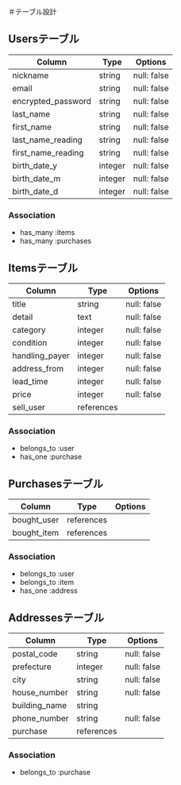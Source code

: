 ＃テーブル設計

## Usersテーブル

| Column             | Type    | Options     |
| ------------------ | ------- | ----------- |
| nickname           | string  | null: false |
| email              | string  | null: false |
| encrypted_password | string  | null: false |
| last_name          | string  | null: false |
| first_name         | string  | null: false |
| last_name_reading  | string  | null: false |
| first_name_reading | string  | null: false |
| birth_date_y       | integer | null: false |
| birth_date_m       | integer | null: false |
| birth_date_d       | integer | null: false |

### Association

- has_many :items
- has_many :purchases

## Itemsテーブル

| Column         | Type       | Options     |
| -------------- | ---------- | ----------- |
| title          | string     | null: false |
| detail         | text       | null: false |
| category       | integer    | null: false |
| condition      | integer    | null: false |
| handling_payer | integer    | null: false |
| address_from   | integer    | null: false |
| lead_time      | integer    | null: false |
| price          | integer    | null: false |
| sell_user      | references |             |

### Association

- belongs_to :user
- has_one :purchase

## Purchasesテーブル

| Column      | Type       | Options     |
| ----------- | ---------- | ----------- |
| bought_user | references |             |
| bought_item | references |             |

### Association

- belongs_to :user
- belongs_to :item
- has_one :address

## Addressesテーブル

| Column        | Type       | Options     |
| ------------- | ---------- | ----------- |
| postal_code   | string     | null: false |
| prefecture    | integer    | null: false |
| city          | string     | null: false |
| house_number  | string     | null: false |
| building_name | string     |             |
| phone_number  | string     | null: false |
| purchase      | references |             |

### Association
- belongs_to :purchase